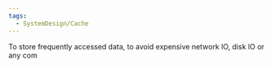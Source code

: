 ```yaml
---
tags:
  - SystemDesign/Cache
---
```

To store frequently accessed data, to avoid expensive network IO, disk IO or any com